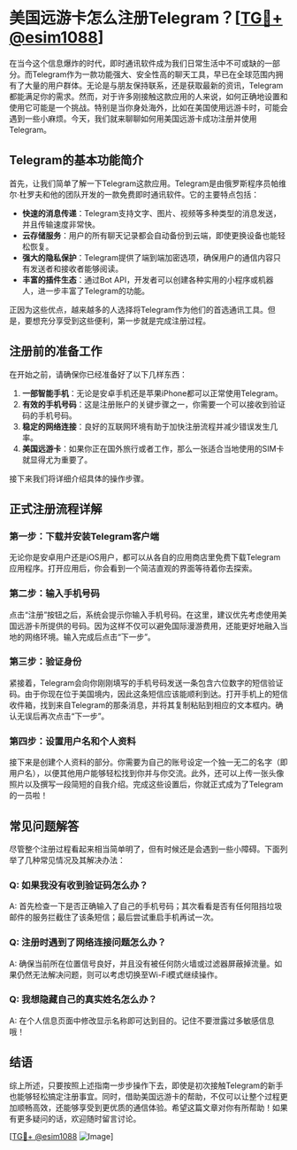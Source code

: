 # 美国远游卡怎么注册Telegram？[[TG💪+ @esim1088](https://t.me/s/esim1088)]

在当今这个信息爆炸的时代，即时通讯软件成为我们日常生活中不可或缺的一部分。而Telegram作为一款功能强大、安全性高的聊天工具，早已在全球范围内拥有了大量的用户群体。无论是与朋友保持联系，还是获取最新的资讯，Telegram都能满足你的需求。然而，对于许多刚接触这款应用的人来说，如何正确地设置和使用它可能是一个挑战。特别是当你身处海外，比如在美国使用远游卡时，可能会遇到一些小麻烦。今天，我们就来聊聊如何用美国远游卡成功注册并使用Telegram。

## Telegram的基本功能简介

首先，让我们简单了解一下Telegram这款应用。Telegram是由俄罗斯程序员帕维尔·杜罗夫和他的团队开发的一款免费即时通讯软件。它的主要特点包括：

- **快速的消息传递**：Telegram支持文字、图片、视频等多种类型的消息发送，并且传输速度非常快。
- **云存储服务**：用户的所有聊天记录都会自动备份到云端，即使更换设备也能轻松恢复。
- **强大的隐私保护**：Telegram提供了端到端加密选项，确保用户的通信内容只有发送者和接收者能够阅读。
- **丰富的插件生态**：通过Bot API，开发者可以创建各种实用的小程序或机器人，进一步丰富了Telegram的功能。

正因为这些优点，越来越多的人选择将Telegram作为他们的首选通讯工具。但是，要想充分享受到这些便利，第一步就是完成注册过程。

## 注册前的准备工作

在开始之前，请确保你已经准备好了以下几样东西：

1. **一部智能手机**：无论是安卓手机还是苹果iPhone都可以正常使用Telegram。
2. **有效的手机号码**：这是注册账户的关键步骤之一，你需要一个可以接收到验证码的手机号码。
3. **稳定的网络连接**：良好的互联网环境有助于加快注册流程并减少错误发生几率。
4. **美国远游卡**：如果你正在国外旅行或者工作，那么一张适合当地使用的SIM卡就显得尤为重要了。

接下来我们将详细介绍具体的操作步骤。

## 正式注册流程详解

### 第一步：下载并安装Telegram客户端

无论你是安卓用户还是iOS用户，都可以从各自的应用商店里免费下载Telegram应用程序。打开应用后，你会看到一个简洁直观的界面等待着你去探索。

### 第二步：输入手机号码

点击“注册”按钮之后，系统会提示你输入手机号码。在这里，建议优先考虑使用美国远游卡所提供的号码。因为这样不仅可以避免国际漫游费用，还能更好地融入当地的网络环境。输入完成后点击“下一步”。

### 第三步：验证身份

紧接着，Telegram会向你刚刚填写的手机号码发送一条包含六位数字的短信验证码。由于你现在位于美国境内，因此这条短信应该能顺利到达。打开手机上的短信收件箱，找到来自Telegram的那条消息，并将其复制粘贴到相应的文本框内。确认无误后再次点击“下一步”。

### 第四步：设置用户名和个人资料

接下来是创建个人资料的部分。你需要为自己的账号设定一个独一无二的名字（即用户名），以便其他用户能够轻松找到你并与你交流。此外，还可以上传一张头像照片以及撰写一段简短的自我介绍。完成这些设置后，你就正式成为了Telegram的一员啦！

## 常见问题解答

尽管整个注册过程看起来相当简单明了，但有时候还是会遇到一些小障碍。下面列举了几种常见情况及其解决办法：

### Q: 如果我没有收到验证码怎么办？
A: 首先检查一下是否正确输入了自己的手机号码；其次看看是否有任何阻挡垃圾邮件的服务拦截住了该条短信；最后尝试重启手机再试一次。

### Q: 注册时遇到了网络连接问题怎么办？
A: 确保当前所在位置信号良好，并且没有被任何防火墙或过滤器屏蔽掉流量。如果仍然无法解决问题，则可以考虑切换至Wi-Fi模式继续操作。

### Q: 我想隐藏自己的真实姓名怎么办？
A: 在个人信息页面中修改显示名称即可达到目的。记住不要泄露过多敏感信息哦！

## 结语

综上所述，只要按照上述指南一步步操作下去，即使是初次接触Telegram的新手也能够轻松搞定注册事宜。同时，借助美国远游卡的帮助，不仅可以让整个过程更加顺畅高效，还能够享受到更优质的通信体验。希望这篇文章对你有所帮助！如果有更多疑问的话，欢迎随时留言讨论。

[[TG💪+ @esim1088](https://t.me/s/esim1088) ![Image](https://i.postimg.cc/4NQfJmqS/Snipaste-2025-05-13-00-14-12.png)]